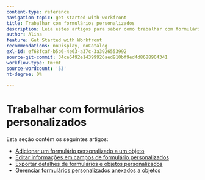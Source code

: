 ```yaml
---
content-type: reference
navigation-topic: get-started-with-workfront
title: Trabalhar com formulários personalizados
description: Leia estes artigos para saber como trabalhar com formulários personalizados no Adobe Workfront.
author: Alina
feature: Get Started with Workfront
recommendations: noDisplay, noCatalog
exl-id: ef68fcaf-b5b6-4e63-a37c-3a3926553992
source-git-commit: 34ce6492e14399926aed910bf9ed4d8688904341
workflow-type: tm+mt
source-wordcount: '53'
ht-degree: 0%

---
```


# Trabalhar com formulários personalizados

Esta seção contém os seguintes artigos:

* [Adicionar um formulário personalizado a um objeto](../../workfront-basics/work-with-custom-forms/add-a-custom-form-to-an-object.md)
* [Editar informações em campos de formulário personalizados](../../workfront-basics/work-with-custom-forms/edit-custom-forms.md)
* [Exportar detalhes de formulários e objetos personalizados](../../workfront-basics/work-with-custom-forms/export-custom-forms-details.md)
* [Gerenciar formulários personalizados anexados a objetos](../../workfront-basics/work-with-custom-forms/manage-custom-forms-attached-to-objects.md)
